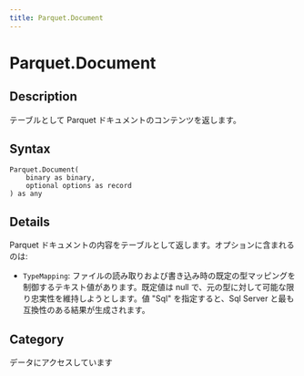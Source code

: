 ```yaml
---
title: Parquet.Document
---
```


# Parquet.Document


## Description

テーブルとして Parquet ドキュメントのコンテンツを返します。


## Syntax

```powerquery
Parquet.Document(
    binary as binary,
    optional options as record
) as any
```


## Details

Parquet ドキュメントの内容をテーブルとして返します。オプションに含まれるのは:
     <ul>
    <li> <code>TypeMapping</code>: ファイルの読み取りおよび書き込み時の既定の型マッピングを制御するテキスト値があります。既定値は null で、元の型に対して可能な限り忠実性を維持しようとします。値 "Sql" を指定すると、Sql Server と最も互換性のある結果が生成されます。</li> </ul>



## Category
データにアクセスしています
